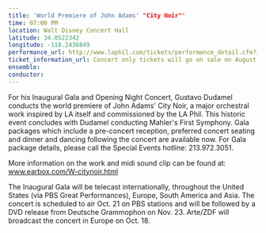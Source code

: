 ```yaml
---
title: 'World Premiere of John Adams' "City Noir"'
time: 07:00 PM
location: Walt Disney Concert Hall
latitude: 34.0522342
longitude: -118.2436849
performance_url: http://www.laphil.com/tickets/performance_detail.cfm?id=4134
ticket_information_url: Concert only tickets will go on sale on August 23rd and will be available through the General Ticket office: 323.850.2000
ensemble: 
conductor: 
---
```

For his Inaugural Gala and Opening Night Concert, Gustavo Dudamel conducts the world premiere of John Adams' City Noir, a major orchestral work inspired by LA itself and commissioned by the LA Phil. This historic event concludes with Dudamel conducting Mahler's First Symphony. Gala packages which include a pre-concert reception, preferred concert seating and dinner and dancing following the concert are available now. For Gala package details, please call the Special Events hotline: 213.972.3051.

More information on the work and midi sound clip can be found at:  <a href="http://www.earbox.com/W-citynoir.html">www.earbox.com/W-citynoir.html</a>

The Inaugural Gala will be telecast internationally, throughout the United States (via PBS Great Performances), Europe, South America and Asia. The concert is scheduled to air Oct. 21 on PBS stations and will be followed by a DVD release from Deutsche Grammophon on Nov. 23.  Arte/ZDF will broadcast the concert in Europe on Oct. 18.
